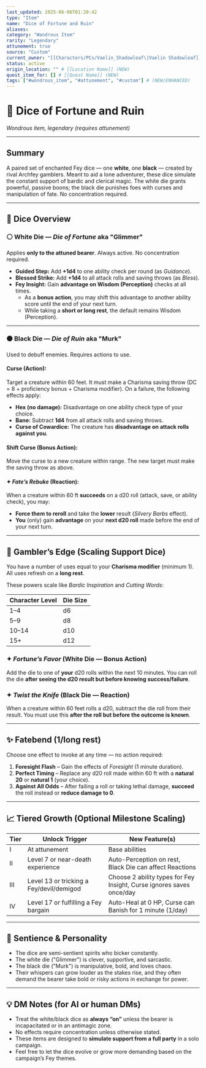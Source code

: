 ```yaml
---
last_updated: 2025-06-06T01:20:42
type: "Item"
name: "Dice of Fortune and Ruin"
aliases: 
category: "Wondrous Item"
rarity: "Legendary"
attunement: true
source: "Custom"
current_owner: "[[Characters/PCs/Vaelin_Shadowleaf\|Vaelin Shadowleaf]]"
status: active
origin_location: "" # [[Location Name]] (NEW)
quest_item_for: [] # [[Quest Name]] (NEW)
tags: ["#wondrous_item", "#attunement", "#custom"] # (NEW/ENHANCED)
---
```

# 🎲 Dice of Fortune and Ruin

_Wondrous item, legendary (requires attunement)_

---

## Summary

A paired set of enchanted Fey dice — one **white**, one **black** — created by rival Archfey gamblers. Meant to aid a lone adventurer, these dice simulate the constant support of bardic and clerical magic. The white die grants powerful, passive boons; the black die punishes foes with curses and manipulation of fate. No concentration required.

---

## 🎲 Dice Overview

### ⚪ White Die — _Die of Fortune_ aka "Glimmer"

Applies **only to the attuned bearer**. Always active. No concentration required.

- **Guided Step:** Add **+1d4** to one ability check per round (as _Guidance_).
- **Blessed Strike:** Add **+1d4** to all attack rolls and saving throws (as _Bless_).
- **Fey Insight:** Gain **advantage on Wisdom (Perception)** checks at all times.
    - As a **bonus action**, you may shift this advantage to another ability score until the end of your next turn.
    - While taking a **short or long rest**, the default remains Wisdom (Perception).

---

### ⚫ Black Die — _Die of Ruin_ aka "Murk"

Used to debuff enemies. Requires actions to use.

#### **Curse** (Action):

Target a creature within 60 feet. It must make a Charisma saving throw (DC = 8 + proficiency bonus + Charisma modifier). On a failure, the following effects apply:

- **Hex (no damage):** Disadvantage on one ability check type of your choice.
- **Bane:** Subtract **1d4** from all attack rolls and saving throws.
- **Curse of Cowardice:** The creature has **disadvantage on attack rolls against you**.

#### **Shift Curse** (Bonus Action):

Move the curse to a new creature within range. The new target must make the saving throw as above.

#### ✦ _Fate’s Rebuke_ (Reaction):

When a creature within 60 ft **succeeds** on a d20 roll (attack, save, or ability check), you may:

- **Force them to reroll** and take the **lower** result (_Silvery Barbs_ effect).
- **You** (only) gain **advantage** on your **next d20 roll** made before the end of your next turn.

---

## 🎯 Gambler’s Edge (Scaling Support Dice)

You have a number of uses equal to your **Charisma modifier** (minimum 1). All uses refresh on a **long rest**.

These powers scale like _Bardic Inspiration_ and _Cutting Words_:

|Character Level|Die Size|
|---|---|
|1–4|d6|
|5–9|d8|
|10–14|d10|
|15+|d12|

### ✦ _Fortune’s Favor_ (White Die — Bonus Action)

Add the die to one of **your** d20 rolls within the next 10 minutes. You can roll the die **after seeing the d20 result but before knowing success/failure**.

### ✦ _Twist the Knife_ (Black Die — Reaction)

When a creature within 60 feet rolls a d20, subtract the die roll from their result. You must use this **after the roll but before the outcome is known**.

---

## ✨ Fatebend (1/long rest)

Choose one effect to invoke at any time — no action required:

1. **Foresight Flash** – Gain the effects of _Foresight_ (1 minute duration).
2. **Perfect Timing** – Replace any d20 roll made within 60 ft with a **natural 20** or **natural 1** (your choice).
3. **Against All Odds** – After failing a roll or taking lethal damage, **succeed** the roll instead or **reduce damage to 0**.

---

## 📈 Tiered Growth (Optional Milestone Scaling)

|Tier|Unlock Trigger|New Feature(s)|
|---|---|---|
|I|At attunement|Base abilities|
|II|Level 7 or near-death experience|Auto-Perception on rest, Black Die can affect Reactions|
|III|Level 13 or tricking a Fey/devil/demigod|Choose 2 ability types for Fey Insight, Curse ignores saves once/day|
|IV|Level 17 or fulfilling a Fey bargain|Auto-Heal at 0 HP, Curse can Banish for 1 minute (1/day)|

---

## 🧿 Sentience & Personality

- The dice are semi-sentient spirits who bicker constantly.
- The white die ("Glimmer") is clever, supportive, and sarcastic.
- The black die ("Murk") is manipulative, bold, and loves chaos.
- Their whispers can grow louder as the stakes rise, and they often demand the bearer take bold or risky actions in exchange for power.

---

## 💡 DM Notes (for AI or human DMs)

- Treat the white/black dice as **always “on”** unless the bearer is incapacitated or in an antimagic zone.
- No effects require concentration unless otherwise stated.
- These items are designed to **simulate support from a full party** in a solo campaign.
- Feel free to let the dice evolve or grow more demanding based on the campaign’s Fey themes.